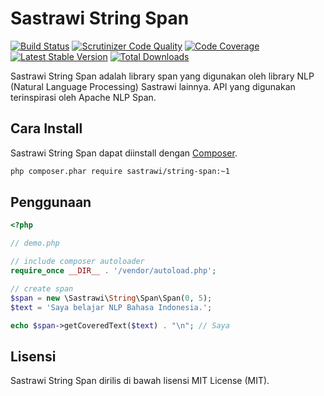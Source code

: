 Sastrawi String Span
====================
[![Build Status](https://travis-ci.org/sastrawi/string-span.svg?branch=master)](https://travis-ci.org/sastrawi/string-span) [![Scrutinizer Code Quality](https://scrutinizer-ci.com/g/sastrawi/string-span/badges/quality-score.png?b=development)](https://scrutinizer-ci.com/g/sastrawi/string-span/?branch=development) [![Code Coverage](https://scrutinizer-ci.com/g/sastrawi/string-span/badges/coverage.png?b=development)](https://scrutinizer-ci.com/g/sastrawi/string-span/?branch=development) [![Latest Stable Version](https://poser.pugx.org/sastrawi/string-span/v/stable.png)](https://packagist.org/packages/sastrawi/string-span) [![Total Downloads](https://poser.pugx.org/sastrawi/string-span/downloads.png)](https://packagist.org/packages/sastrawi/string-span)


Sastrawi String Span adalah library span yang digunakan oleh library NLP (Natural Language Processing) Sastrawi lainnya. API yang digunakan terinspirasi oleh Apache NLP Span.


Cara Install
-------------

Sastrawi String Span dapat diinstall dengan [Composer](https://getcomposer.org).

```bash
php composer.phar require sastrawi/string-span:~1
```


Penggunaan
-----------
```php
<?php

// demo.php

// include composer autoloader
require_once __DIR__ . '/vendor/autoload.php';

// create span
$span = new \Sastrawi\String\Span\Span(0, 5);
$text = 'Saya belajar NLP Bahasa Indonesia.';

echo $span->getCoveredText($text) . "\n"; // Saya
```


Lisensi
--------

Sastrawi String Span dirilis di bawah lisensi MIT License (MIT).
